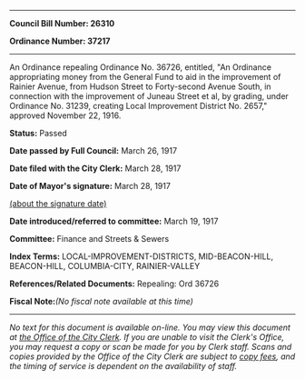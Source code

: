 

********

**Council Bill Number: 26310**
   
**Ordinance Number: 37217**
********

 An Ordinance repealing Ordinance No. 36726, entitled, "An Ordinance appropriating money from the General Fund to aid in the improvement of Rainier Avenue, from Hudson Street to Forty-second Avenue South, in connection with the improvement of Juneau Street et al, by grading, under Ordinance No. 31239, creating Local Improvement District No. 2657," approved November 22, 1916.

**Status:** Passed
   
**Date passed by Full Council:** March 26, 1917
   
**Date filed with the City Clerk:** March 28, 1917
   
**Date of Mayor's signature:** March 28, 1917
   
[(about the signature date)](/~public/approvaldate.htm)
   
   
   
**Date introduced/referred to committee:** March 19, 1917
   
**Committee:** Finance and Streets & Sewers
   
   
**Index Terms:** LOCAL-IMPROVEMENT-DISTRICTS, MID-BEACON-HILL, BEACON-HILL, COLUMBIA-CITY, RAINIER-VALLEY

**References/Related Documents:** Repealing: Ord 36726

**Fiscal Note:**_(No fiscal note available at this time)_
********

_No text for this document is available on-line. You may view this document at [the Office of the City Clerk](http://www.seattle.gov/leg/clerk/contactUs.htm). If you are unable to visit the Clerk's Office, you may request a copy or scan be made for you by Clerk staff. Scans and copies provided by the Office of the City Clerk are subject to [copy fees](http://clerk.seattle.gov/~public/clerkfees.htm), and the timing of service is dependent on the availability of staff._

